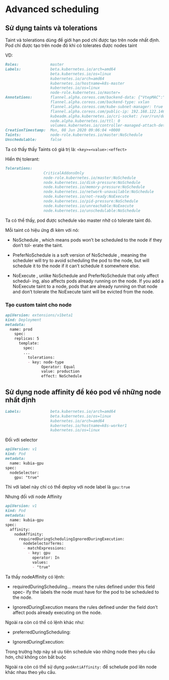 # Advanced scheduling

## Sử dụng taints và tolerations

Taint và tolerations dùng để giới hạn pod chỉ được tạo trên node nhất định. Pod chỉ được tạo trên node đó khi có tolerates được nodes taint

VD:

```md
Roles:              master                                                                                                                    [42/114]
Labels:             beta.kubernetes.io/arch=amd64
                    beta.kubernetes.io/os=linux
                    kubernetes.io/arch=amd64
                    kubernetes.io/hostname=k8s-master
                    kubernetes.io/os=linux
                    node-role.kubernetes.io/master=
Annotations:        flannel.alpha.coreos.com/backend-data: {"VtepMAC":"56:b8:fa:47:ad:29"}
                    flannel.alpha.coreos.com/backend-type: vxlan
                    flannel.alpha.coreos.com/kube-subnet-manager: true
                    flannel.alpha.coreos.com/public-ip: 192.168.122.146
                    kubeadm.alpha.kubernetes.io/cri-socket: /var/run/dockershim.sock
                    node.alpha.kubernetes.io/ttl: 0
                    volumes.kubernetes.io/controller-managed-attach-detach: true
CreationTimestamp:  Mon, 08 Jun 2020 09:06:04 +0000
Taints:             node-role.kubernetes.io/master:NoSchedule
Unschedulable:      false

```

Ta có thấy thấy Taints có giá trị là:
`<key>=<value>:<effect>`

Hiển thị tolerant:

```md
Tolerations:
                 CriticalAddonsOnly
                 node-role.kubernetes.io/master:NoSchedule
                 node.kubernetes.io/disk-pressure:NoSchedule
                 node.kubernetes.io/memory-pressure:NoSchedule
                 node.kubernetes.io/network-unavailable:NoSchedule
                 node.kubernetes.io/not-ready:NoExecute
                 node.kubernetes.io/pid-pressure:NoSchedule
                 node.kubernetes.io/unreachable:NoExecute
                 node.kubernetes.io/unschedulable:NoSchedule
```

Ta có thể thấy, pod được schedule vào master nhờ có tolerate taint đó.

Mỗi taint có hiệu ứng đi kèm với nó:

* NoSchedule , which means pods won’t be scheduled to the node if they don’t tol-
erate the taint.

* PreferNoSchedule is a soft version of NoSchedule , meaning the scheduler will
try to avoid scheduling the pod to the node, but will schedule it to the node if it
can’t schedule it somewhere else.

* NoExecute , unlike NoSchedule and PreferNoSchedule that only affect schedul-
ing, also affects pods already running on the node. If you add a NoExecute taint
to a node, pods that are already running on that node and don’t tolerate the
NoExecute taint will be evicted from the node.

### Tạo custom taint cho node

```md
apiVersion: extensions/v1beta1
kind: Deployment
metadata:
  name: prod
    spec:
    replicas: 5
      template:
        spec:
        ...
          tolerations:
          - key: node-type
                Operator: Equal
                value: production
                effect: NoSchedule
```

## Sử dụng node affinity để kéo pod về những node nhất định

```md
Labels:             beta.kubernetes.io/arch=amd64
                    beta.kubernetes.io/os=linux
                    kubernetes.io/arch=amd64
                    kubernetes.io/hostname=k8s-worker1
                    kubernetes.io/os=linux

```

Đối với selector

```md
apiVersion: v1
kind: Pod
metadata:
  name: kubia-gpu
spec:
  nodeSelector:
    gpu: "true"
```

Thì với label này chỉ có thể deploy với node label là `gpu:true`

Nhưng đối với node Affinity

```md
apiVersion: v1
kind: Pod
metadata:
  name: kubia-gpu
spec:
  affinity:
    nodeAffinity:
      requiredDuringSchedulingIgnoredDuringExecution:
        nodeSelectorTerms:
        - matchExpressions:
          - key: gpu
            operator: In
            values:
            - "true"
```

Ta thấy nodeAffinity có lệnh:

* requiredDuringScheduling... means the rules defined under this field spec-
ify the labels the node must have for the pod to be scheduled to the node.

* IgnoredDuringExecution means the rules defined under the field don’t
affect pods already executing on the node.

Ngoài ra còn có thể có lệnh khác như:

* preferredDuringScheduling:

* IgnoredDuringExecution:

Trong trường hợp này sẽ ưu tiên schedule vào những node theo yêu cầu hơn, chứ không còn bắt buộc

Ngoài ra còn có thể sử dụng `podAntiAffinity:` để schelude pod lên node khác nhau theo yêu cầu.


